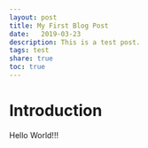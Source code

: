 ```yaml
---
layout: post
title: My First Blog Post
date:   2019-03-23
description: This is a test post.
tags: test
share: true
toc: true
---
```


# Introduction

Hello World!!!
